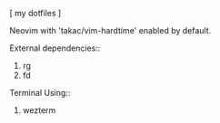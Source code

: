 [ my dotfiles ]

Neovim with 'takac/vim-hardtime' enabled by default.


External dependencies::
1. rg
2. fd

Terminal Using::
1. wezterm